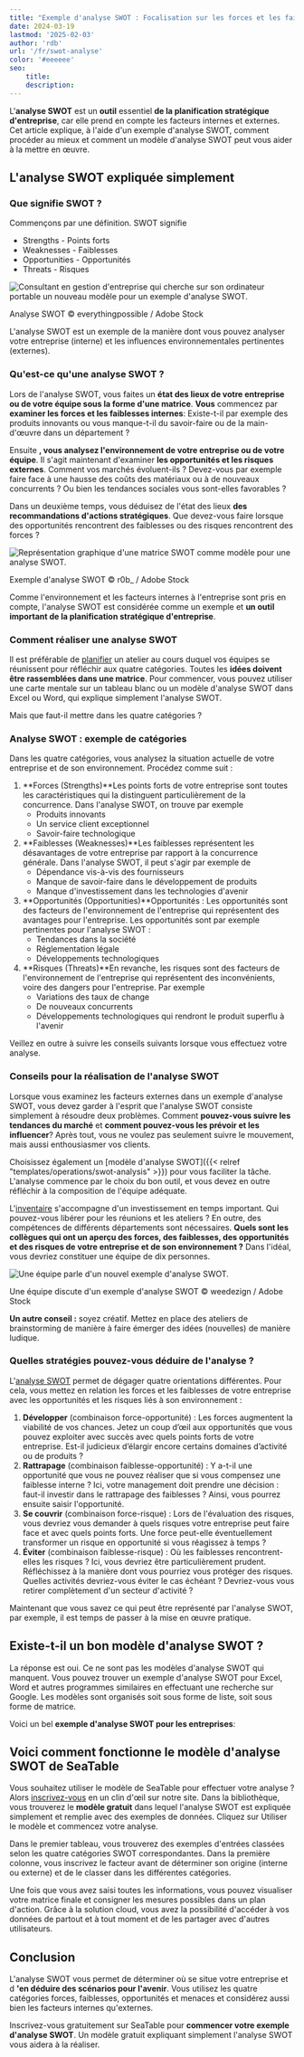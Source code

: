```yaml
---
title: "Exemple d'analyse SWOT : Focalisation sur les forces et les faiblesses internes"
date: 2024-03-19
lastmod: '2025-02-03'
author: 'rdb'
url: '/fr/swot-analyse'
color: '#eeeeee'
seo:
    title:
    description:
---
```


L'**analyse SWOT** est un **outil** essentiel **de la planification stratégique d'entreprise**, car elle prend en compte les facteurs internes et externes. Cet article explique, à l'aide d'un exemple d'analyse SWOT, comment procéder au mieux et comment un modèle d'analyse SWOT peut vous aider à la mettre en œuvre.

## L'analyse SWOT expliquée simplement

### Que signifie SWOT ?

Commençons par une définition. SWOT signifie

- Strengths - Points forts
- Weaknesses - Faiblesses
- Opportunities - Opportunités
- Threats - Risques

![Consultant en gestion d'entreprise qui cherche sur son ordinateur portable un nouveau modèle pour un exemple d'analyse SWOT.](Swot-Analyse-Template_AdobeStock_213201297_bearbeitet.jpg)

Analyse SWOT © everythingpossible / Adobe Stock

L'analyse SWOT est un exemple de la manière dont vous pouvez analyser votre entreprise (interne) et les influences environnementales pertinentes (externes).

### Qu'est-ce qu'une analyse SWOT ?

Lors de l'analyse SWOT, vous faites un **état des lieux de votre entreprise ou de votre équipe sous la forme d'une matrice**. **Vous** commencez par **examiner les forces et les faiblesses internes**: Existe-t-il par exemple des produits innovants ou vous manque-t-il du savoir-faire ou de la main-d'œuvre dans un département ?

Ensuite **, vous analysez l'environnement de votre entreprise ou de votre équipe**. Il s'agit maintenant d'examiner **les opportunités et les risques externes**. Comment vos marchés évoluent-ils ? Devez-vous par exemple faire face à une hausse des coûts des matériaux ou à de nouveaux concurrents ? Ou bien les tendances sociales vous sont-elles favorables ?

Dans un deuxième temps, vous déduisez de l'état des lieux **des recommandations d'actions stratégiques**. Que devez-vous faire lorsque des opportunités rencontrent des faiblesses ou des risques rencontrent des forces ?

![Représentation graphique d'une matrice SWOT comme modèle pour une analyse SWOT.](Swot-Analyse-template_AdobeStock_41600134_bearbeitet-711x474.jpg)

Exemple d'analyse SWOT © r0b\_ / Adobe Stock

Comme l'environnement et les facteurs internes à l'entreprise sont pris en compte, l'analyse SWOT est considérée comme un exemple et **un outil important de la planification stratégique d'entreprise**.

### Comment réaliser une analyse SWOT

Il est préférable de [planifier](https://seatable.io/fr/workshop-planen/) un atelier au cours duquel vos équipes se réunissent pour réfléchir aux quatre catégories. Toutes les **idées doivent être rassemblées dans une matrice**. Pour commencer, vous pouvez utiliser une carte mentale sur un tableau blanc ou un modèle d'analyse SWOT dans Excel ou Word, qui explique simplement l'analyse SWOT.

Mais que faut-il mettre dans les quatre catégories ?

### Analyse SWOT : exemple de catégories

Dans les quatre catégories, vous analysez la situation actuelle de votre entreprise et de son environnement. Procédez comme suit :

1. **Forces (Strengths)**Les points forts de votre entreprise sont toutes les caractéristiques qui la distinguent particulièrement de la concurrence. Dans l'analyse SWOT, on trouve par exemple
    - Produits innovants
    - Un service client exceptionnel
    - Savoir-faire technologique
2. **Faiblesses (Weaknesses)**Les faiblesses représentent les désavantages de votre entreprise par rapport à la concurrence générale. Dans l'analyse SWOT, il peut s'agir par exemple de
    - Dépendance vis-à-vis des fournisseurs
    - Manque de savoir-faire dans le développement de produits
    - Manque d'investissement dans les technologies d'avenir
3. **Opportunités (Opportunities)**Opportunités : Les opportunités sont des facteurs de l'environnement de l'entreprise qui représentent des avantages pour l'entreprise. Les opportunités sont par exemple pertinentes pour l'analyse SWOT :
    - Tendances dans la société
    - Réglementation légale
    - Développements technologiques
4. **Risques (Threats)**En revanche, les risques sont des facteurs de l'environnement de l'entreprise qui représentent des inconvénients, voire des dangers pour l'entreprise. Par exemple
    - Variations des taux de change
    - De nouveaux concurrents
    - Développements technologiques qui rendront le produit superflu à l'avenir

Veillez en outre à suivre les conseils suivants lorsque vous effectuez votre analyse.

### Conseils pour la réalisation de l'analyse SWOT

Lorsque vous examinez les facteurs externes dans un exemple d'analyse SWOT, vous devez garder à l'esprit que l'analyse SWOT consiste simplement à résoudre deux problèmes. Comment **pouvez-vous suivre les tendances du marché** et **comment pouvez-vous les prévoir et les influencer**? Après tout, vous ne voulez pas seulement suivre le mouvement, mais aussi enthousiasmer vos clients.

Choisissez également un [modèle d'analyse SWOT]({{< relref "templates/operations/swot-analysis" >}}) pour vous faciliter la tâche. L'analyse commence par le choix du bon outil, et vous devez en outre réfléchir à la composition de l'équipe adéquate.

L'[inventaire](https://seatable.io/fr/inventarliste-vorlagen/) s'accompagne d'un investissement en temps important. Qui pouvez-vous libérer pour les réunions et les ateliers ? En outre, des compétences de différents départements sont nécessaires. **Quels sont les collègues qui ont un aperçu des forces, des faiblesses, des opportunités et des risques de votre entreprise et de son environnement ?** Dans l'idéal, vous devriez constituer une équipe de dix personnes.

![Une équipe parle d'un nouvel exemple d'analyse SWOT.](Swot-Analyse-Template_AdobeStock_284656559_bearbeitet-711x474.jpg)

Une équipe discute d'un exemple d'analyse SWOT © weedezign / Adobe Stock

**Un autre conseil :** soyez créatif. Mettez en place des ateliers de brainstorming de manière à faire émerger des idées (nouvelles) de manière ludique.

### Quelles stratégies pouvez-vous déduire de l'analyse ?

L'[analyse SWOT](https://de.wikipedia.org/wiki/SWOT-Analyse) permet de dégager quatre orientations différentes. Pour cela, vous mettez en relation les forces et les faiblesses de votre entreprise avec les opportunités et les risques liés à son environnement :

1. **Développer** (combinaison force-opportunité) : Les forces augmentent la viabilité de vos chances. Jetez un coup d’œil aux opportunités que vous pouvez exploiter avec succès avec quels points forts de votre entreprise. Est-il judicieux d’élargir encore certains domaines d’activité ou de produits ?
2. **Rattrapage** (combinaison faiblesse-opportunité) : Y a-t-il une opportunité que vous ne pouvez réaliser que si vous compensez une faiblesse interne ? Ici, votre management doit prendre une décision : faut-il investir dans le rattrapage des faiblesses ? Ainsi, vous pourrez ensuite saisir l'opportunité.
3. **Se couvrir** (combinaison force-risque) : Lors de l'évaluation des risques, vous devriez vous demander à quels risques votre entreprise peut faire face et avec quels points forts. Une force peut-elle éventuellement transformer un risque en opportunité si vous réagissez à temps ?
4. **Éviter** (combinaison faiblesse-risque) : Où les faiblesses rencontrent-elles les risques ? Ici, vous devriez être particulièrement prudent. Réfléchissez à la manière dont vous pourriez vous protéger des risques. Quelles activités devriez-vous éviter le cas échéant ? Devriez-vous vous retirer complètement d'un secteur d'activité ?

Maintenant que vous savez ce qui peut être représenté par l'analyse SWOT, par exemple, il est temps de passer à la mise en œuvre pratique.

## Existe-t-il un bon modèle d'analyse SWOT ?

La réponse est oui. Ce ne sont pas les modèles d'analyse SWOT qui manquent. Vous pouvez trouver un exemple d'analyse SWOT pour Excel, Word et autres programmes similaires en effectuant une recherche sur Google. Les modèles sont organisés soit sous forme de liste, soit sous forme de matrice.

Voici un bel **exemple d'analyse SWOT pour les entreprises**:

## Voici comment fonctionne le modèle d'analyse SWOT de SeaTable

Vous souhaitez utiliser le modèle de SeaTable pour effectuer votre analyse ? Alors [inscrivez-vous](https://seatable.io/fr/enregistrement/) en un clin d'œil sur notre site. Dans la bibliothèque, vous trouverez le **modèle gratuit** dans lequel l'analyse SWOT est expliquée simplement et remplie avec des exemples de données. Cliquez sur Utiliser le modèle et commencez votre analyse.

Dans le premier tableau, vous trouverez des exemples d'entrées classées selon les quatre catégories SWOT correspondantes. Dans la première colonne, vous inscrivez le facteur avant de déterminer son origine (interne ou externe) et de le classer dans les différentes catégories.

Une fois que vous avez saisi toutes les informations, vous pouvez visualiser votre matrice finale et consigner les mesures possibles dans un plan d'action. Grâce à la solution cloud, vous avez la possibilité d'accéder à vos données de partout et à tout moment et de les partager avec d'autres utilisateurs.

## Conclusion

L'analyse SWOT vous permet de déterminer où se situe votre entreprise et d **'en déduire des scénarios pour l'avenir**. Vous utilisez les quatre catégories forces, faiblesses, opportunités et menaces et considérez aussi bien les facteurs internes qu'externes.

Inscrivez-vous gratuitement sur SeaTable pour **commencer votre exemple d'analyse SWOT**. Un modèle gratuit expliquant simplement l'analyse SWOT vous aidera à la réaliser.
